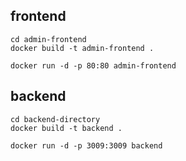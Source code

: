 ## frontend
```
cd admin-frontend
docker build -t admin-frontend .

docker run -d -p 80:80 admin-frontend
```
## backend
```
cd backend-directory
docker build -t backend .

docker run -d -p 3009:3009 backend
```